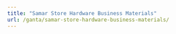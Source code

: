 ```yaml
---
title: "Samar Store Hardware Business Materials"
url: /ganta/samar-store-hardware-business-materials/
---
```


